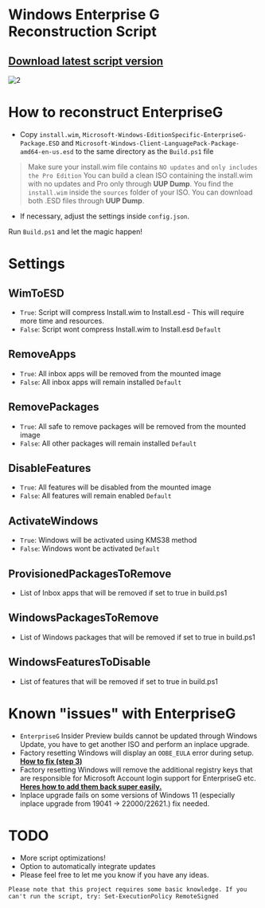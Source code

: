 # Windows Enterprise G Reconstruction Script

## [Download latest script version](https://github.com/xLSX285/EnterpriseG/archive/refs/heads/main.zip)
![2](https://github.com/xLSX285/EnterpriseG/assets/129116755/a16cbe9a-c12a-41c8-ba67-d3fdadff06b2)

# How to reconstruct EnterpriseG

- Copy `install.wim`, `Microsoft-Windows-EditionSpecific-EnterpriseG-Package.ESD` and `Microsoft-Windows-Client-LanguagePack-Package-amd64-en-us.esd` to the same directory as the `Build.ps1` file
> Make sure your install.wim file contains `NO updates` and `only includes the Pro Edition` You can build a clean ISO containing the install.wim with no updates and Pro only through **UUP Dump**. You find the `install.wim` inside the `sources` folder of your ISO.
> You can download both .ESD files through **UUP Dump**.

- If necessary, adjust the settings inside `config.json`.

Run `Build.ps1` and let the magic happen!

# Settings

## WimToESD 

- `True`: Script will compress Install.wim to Install.esd - This will require more time and resources.
- `False`: Script wont compress Install.wim to Install.esd `Default`

## RemoveApps

- `True`: All inbox apps will be removed from the mounted image
- `False`: All inbox apps will remain installed `Default`

## RemovePackages

- `True`: All safe to remove packages will be removed from the mounted image
- `False`: All other packages will remain installed `Default`

## DisableFeatures

- `True`: All features will be disabled from the mounted image
- `False`: All features will remain enabled `Default`

## ActivateWindows

- `True`: Windows will be activated using KMS38 method
- `False`: Windows wont be activated `Default`

## ProvisionedPackagesToRemove

- List of Inbox apps that will be removed if set to true in build.ps1

## WindowsPackagesToRemove

- List of Windows packages that will be removed if set to true in build.ps1

## WindowsFeaturesToDisable

- List of features that will be removed if set to true in build.ps1

# Known "issues" with EnterpriseG
- `EnterpriseG` Insider Preview builds cannot be updated through Windows Update, you have to get another ISO and perform an inplace upgrade.
- Factory resetting Windows will display an `OOBE_EULA` error during setup. **[How to fix (step 3)](https://www.howto-connect.com/fix-oobeeula-error-something-went-wrong-windows-10-or-11/)**
- Factory resetting Windows will remove the additional registry keys that are responsible for Microsoft Account login support for EnterpriseG etc. **[Heres how to add them back super easily.](https://pastebin.com/ye0ZyPcu)**
- Inplace upgrade fails on some versions of Windows 11 (especially inplace upgrade from 19041 -> 22000/22621.) fix needed.

# TODO
- More script optimizations!
- Option to automatically integrate updates
- Please feel free to let me you know if you have any ideas.

` Please note that this project requires some basic knowledge. If you can't run the script, try: Set-ExecutionPolicy RemoteSigned `

